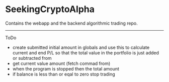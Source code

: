# SeekingCryptoAlpha
Contains the webapp and the backend algorithmic trading repo.


-----------------------------------------------------------------------------------------------
ToDo
- create submitted initial amount in globals and use this to calculate current and end P/L so
    that the total value in the portfolio is just added or subtracted from
- get current value amount (fetch commad from)
- when the program is stopped then the total amount 
- if balance is less than or eqal to zero stop trading

